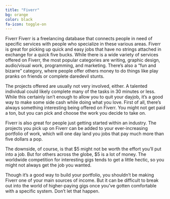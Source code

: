 ```yaml
---
title: "Fiverr"
bg: orange
color: black
fa-icon: toggle-on
---
```

Fiverr
Fiverr is a freelancing database that connects people in need of specific services with people who specialize in these various areas. Fiverr is great for picking up quick and easy jobs that have no strings attached in exchange for a quick five bucks.
While there is a wide variety of services offered on Fiverr, the most popular categories are writing, graphic design, audio/visual work, programming, and marketing. There’s also a “fun and bizarre” category, where people offer others money to do things like play pranks on friends or complete daredevil stunts.

The projects offered are usually not very involved, either. A talented individual could likely complete many of the tasks in 30 minutes or less. While this certainly isn’t enough to allow you to quit your dayjob, it’s a good way to make some side cash while doing what you love.
First of all, there’s always something interesting being offered on Fiverr. You might not get paid a ton, but you can pick and choose the work you decide to take on.

Fiverr is also great for people just getting started within an industry. The projects you pick up on Fiverr can be added to your ever-increasing portfolio of work, which will one day land you jobs that pay much more than five dollars a pop.

The downside, of course, is that $5 might not be worth the effort you’ll put into a job. But for others across the globe, $5 is a lot of money. The worldwide competition for interesting gigs tends to get a little hectic, so you might not always get the job you wanted.

Though it’s a good way to build your portfolio, you shouldn’t be making Fiverr one of your main sources of income. But it can be difficult to break out into the world of higher-paying gigs once you’ve gotten comfortable with a specific system. Don’t let that happen.